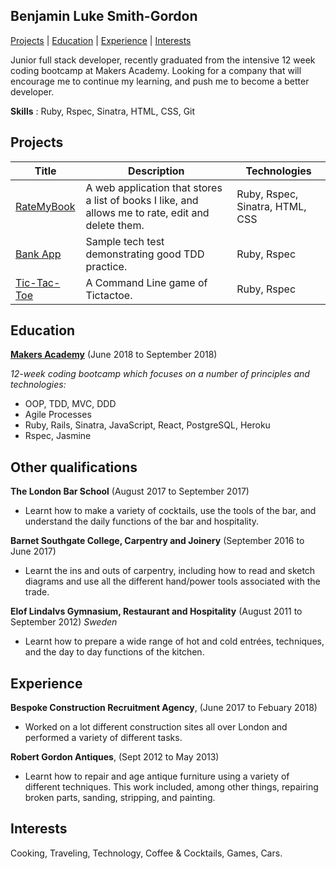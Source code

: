 ## Benjamin Luke Smith-Gordon

[Projects](#projects) | [Education](#education) | [Experience](#experience) | [Interests](#interests)


Junior full stack developer, recently graduated from the intensive 12 week coding bootcamp at Makers Academy. Looking for a company that will encourage me to continue my learning, and push me to become a better developer.


**Skills** : Ruby, Rspec, Sinatra, HTML, CSS, Git

## Projects

Title  | Description                              | Technologies  | 
------ | ------------------------------    | ------------- |
[RateMyBook](https://github.com/Ben-893/RateMyBook) | A web application that stores a list of books I like, and allows me to rate, edit and delete them. | Ruby, Rspec, Sinatra, HTML, CSS
[Bank App](https://github.com/Ben-893/bank_app) | Sample tech test demonstrating good TDD practice. | Ruby, Rspec
[Tic-Tac-Toe](https://github.com/Ben-893/tic-tac-toe) | A Command Line game of Tictactoe. | Ruby, Rspec


## Education

**[Makers Academy](http://www.makersacademy.com/curriculum/)** (June 2018 to September 2018)

*12-week coding bootcamp which focuses on a number of principles and technologies:*

- OOP, TDD, MVC, DDD
- Agile Processes
- Ruby, Rails, Sinatra, JavaScript, React, PostgreSQL, Heroku
- Rspec, Jasmine


## Other qualifications

**The London Bar School** (August 2017 to September 2017)

- Learnt how to make a variety of cocktails, use the tools of the bar, and understand the daily functions of the bar and hospitality. 

**Barnet Southgate College, Carpentry and Joinery** (September 2016 to June 2017)

- Learnt the ins and outs of carpentry, including how to read and sketch diagrams and use all the different hand/power tools associated with the trade.

**Elof Lindalvs Gymnasium, Restaurant and Hospitality** (August 2011 to September 2012)
*Sweden*
- Learnt how to prepare a wide range of hot and cold entrées, techniques, and the day to day functions of the kitchen.

## Experience

**Bespoke Construction Recruitment Agency**, (June 2017 to Febuary 2018)

- Worked on a lot different construction sites all over London and performed a variety of different tasks.

**Robert Gordon Antiques**, (Sept 2012 to May 2013)   

- Learnt how to repair and age antique furniture using a variety of different techniques. This work included, among other things, repairing broken parts, sanding, stripping, and painting.

## Interests

Cooking, Traveling, Technology, Coffee & Cocktails, Games, Cars.


  
 
